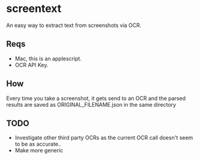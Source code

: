 # screentext
An easy way to extract text from screenshots via OCR. 

## Reqs
- Mac, this is an applescript.
- OCR API Key.

## How
Every time you take a screenshot, it gets send to an OCR and the parsed results are saved as ORIGINAL_FILENAME.json in the same directory

## TODO
- Investigate other third party OCRs as the current OCR call doesn't seem to be as accurate..
- Make more generic
